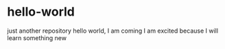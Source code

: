 # hello-world
just another repository
hello world, I am coming
I am excited because  I will learn something new
